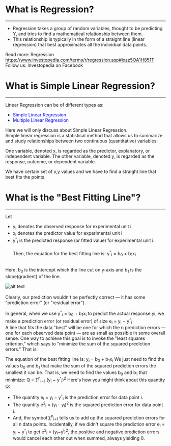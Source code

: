 # What is Regression?
***

- Regression takes a group of random variables, thought to be predicting Y, and tries to find a mathematical relationship between them. 
- This relationship is typically in the form of a straight line (linear regression) that best approximates all the individual data points.

Read more: Regression https://www.investopedia.com/terms/r/regression.asp#ixzz5OA1H851T 
Follow us: Investopedia on Facebook

# What is Simple Linear Regression?
***
Linear Regression can be of different types as:
- <font color= 'blue'>Simple Linear Regression</font>
- <font color= 'blue'>Multiple Linear Regression</font>

Here we will only discuss about Simple Linear Regression.<br>
Simple linear regression is a statistical method that allows us to summarize and study relationships between two continuous (quantitative) variables:

One variable, denoted x, is regarded as the predictor, explanatory, or independent variable.
The other variable, denoted y, is regarded as the response, outcome, or dependent variable.

We have certain set of x,y values and we have to find a straight line that best fits the points.

# What is the "Best Fitting Line"?
***
Let 
- y<sub>i</sub> denotes the observed response for experimental unit i
- x<sub>i</sub> denotes the predictor value for experimental unit i
- y<sup>^</sup><sub>i</sub> is the predicted response (or fitted value) for experimental unit i.<br><br>
Then, the equation for the best fitting line is:
y<sup>^</sup><sub>i</sub> = b<sub>0</sub> + b<sub>1</sub>x<sub>i</sub>
<br>
Here, b<sub>0</sub> is the intercept which the line cut on y-axis and b<sub>1</sub> is the slope(gradient) of the line.

![alt text](https://cdn-images-1.medium.com/max/800/1*KwdVLH5e_P9h8hEzeIPnTg.png)
<br><br>
Clearly, our prediction wouldn't be perfectly correct — it has some "prediction error" (or "residual error"). 

In general, when we use y<sup>^</sup><sub>i</sub> = b<sub>0</sub> + b<sub>1</sub>x<sub>i</sub> to predict the actual response yi, we make a prediction error (or residual error) of size e<sub>i</sub> = y<sub>i</sub> − y<sup>^</sup><sub>i</sub> <br>
A line that fits the data "best" will be one for which the n prediction errors — one for each observed data point — are as small as possible in some overall sense.
One way to achieve this goal is to invoke the "least squares criterion," which says to "minimize the sum of the squared prediction errors." That is:

The equation of the best fitting line is: 
y<sub>i</sub> = b<sub>0</sub> + b<sub>1</sub>x<sub>i</sub>
We just need to find the values b<sub>0</sub> and b<sub>1</sub> that make the sum of the squared prediction errors the smallest it can be.
That is, we need to find the values b<sub>0</sub> and b<sub>1</sub> that minimize:
Q = ∑<sup>n</sup><sub>i=1</sub> (y<sub>i</sub> − y<sup>^</sup><sub>i</sub>)<sup>2</sup>
Here's how you might think about this quantity Q:

- The quantity e<sub>i</sub> = y<sub>i</sub> − y<sup>^</sup><sub>i</sub>  is the prediction error for data point i.
- The quantity e<sup>2</sup><sub>i</sub> = (y<sub>i</sub> - y<sub>i</sub>)<sup>2</sup>  is the squared prediction error for data point i.
- And, the symbol ∑<sup>n</sup><sub>i=1</sub>  tells us to add up the squared prediction errors for all n data points.
Incidentally, if we didn't square the prediction error e<sub>i</sub> = y<sub>i</sub> − y<sup>^</sup><sub>i</sub> to get e<sup>2</sup><sub>i</sub> = (y<sub>i</sub>−y<sup>i</sup>)<sup>2</sup>, the positive and negative prediction errors would cancel each other out when summed, always yielding 0.

